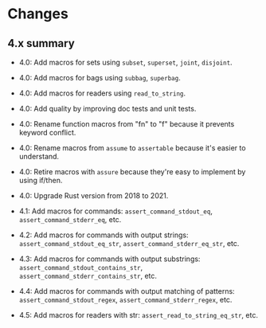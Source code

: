 # Changes


## 4.x summary

* 4.0: Add macros for sets using `subset`, `superset`, `joint`, `disjoint`.

* 4.0: Add macros for bags using `subbag`, `superbag`.

* 4.0: Add macros for readers using `read_to_string`.

* 4.0: Add quality by improving doc tests and unit tests.

* 4.0: Rename function macros from "fn" to "f" because it prevents keyword conflict.

* 4.0: Rename macros from `assume` to `assertable` because it's easier to understand.

* 4.0: Retire macros with `assure` because they're easy to implement by using if/then.

* 4.0: Upgrade Rust version from 2018 to 2021.

* 4.1: Add macros for commands: `assert_command_stdout_eq`, `assert_command_stderr_eq`, etc.

* 4.2: Add macros for commands with output strings: `assert_command_stdout_eq_str`, `assert_command_stderr_eq_str`, etc.

* 4.3: Add macros for commands with output substrings: `assert_command_stdout_contains_str`, `assert_command_stderr_contains_str`, etc.

* 4.4: Add macros for commands with output matching of patterns: `assert_command_stdout_regex`, `assert_command_stderr_regex`, etc.

* 4.5: Add macros for readers with str: `assert_read_to_string_eq_str`, etc.
